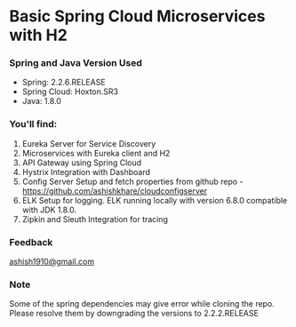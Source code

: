# Basic Spring Cloud Microservices with H2

### Spring and Java Version Used
- Spring: 2.2.6.RELEASE
- Spring Cloud: Hoxton.SR3
- Java: 1.8.0

### You'll find:

1. Eureka Server for Service Discovery
2. Microservices with Eureka client and H2
3. API Gateway using Spring Cloud
4. Hystrix Integration with Dashboard
5. Config Server Setup and fetch properties from github repo - https://github.com/ashishkhare/cloudconfigserver
6. ELK Setup for logging. ELK running locally with version 6.8.0 compatible with JDK 1.8.0.
7. Zipkin and Sleuth Integration for tracing

### Feedback

ashish1910@gmail.com

### Note
Some of the spring dependencies may give error while cloning the repo. Please resolve them by downgrading the versions to 2.2.2.RELEASE

